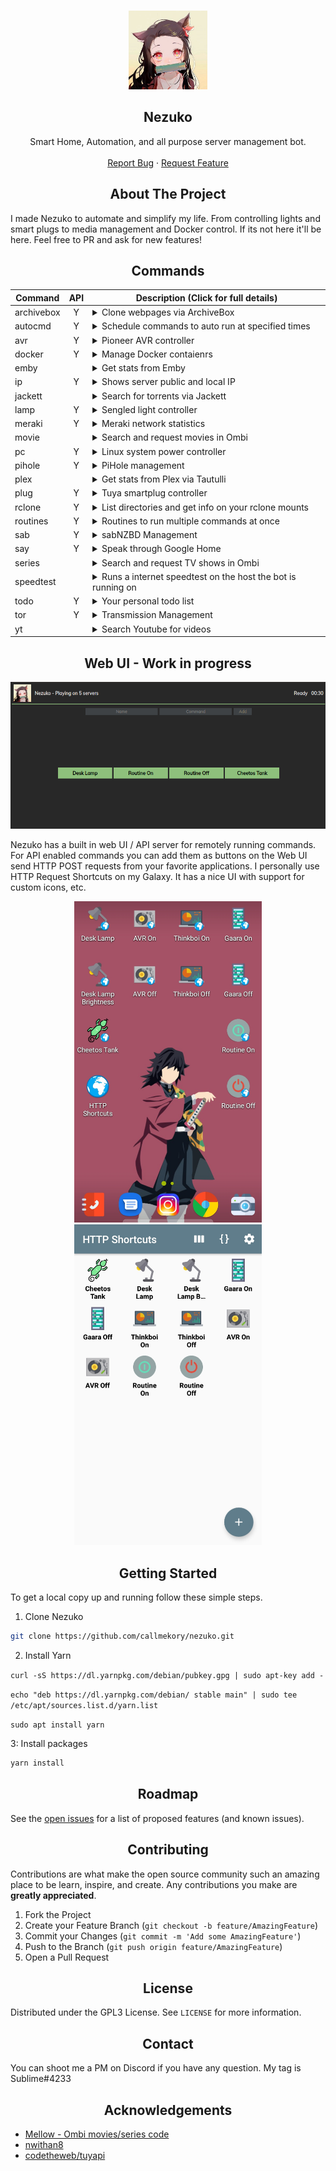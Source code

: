 <!------------------------- PROJECT LOGO ------------------------->
<br />
<p align="center">
  <a href="https://github.com/callmekory/nezuko">
    <img src="data/images/logo.png" alt="Logo" width="126" height="126">
  </a>

<h2 align="center"><b>Nezuko</b></h2>

  <p align="center">
    Smart Home, Automation, and all purpose server management bot.
    <br />
    <br />
    <a href="https://github.com/callmekory/nezuko/issues">Report Bug</a>
    ·
    <a href="https://github.com/callmekory/nezuko/issues">Request Feature</a>
  </p>
</p>

<!------------------------- ABOUT THE PROJECT ------------------------->

<h2 align="center"><b>About The Project</b></h2>

I made Nezuko to automate and simplify my life. From controlling lights and smart plugs to media management and Docker control. If its not here it'll be here. Feel free to PR and ask for new features!

<!------------------------- COMMANDS ------------------------->

<h2 align="center"><b>Commands</b></h2>

| Command    | API | Description (Click for full details)                                                                                                                                                                                                                                                                                                                                                                                                                                                                                                                                                                                      |
| ---------- | :-: | ------------------------------------------------------------------------------------------------------------------------------------------------------------------------------------------------------------------------------------------------------------------------------------------------------------------------------------------------------------------------------------------------------------------------------------------------------------------------------------------------------------------------------------------------------------------------------------------------------------------------- |
| archivebox |  Y  | <details><summary>Clone webpages via ArchiveBox</summary><p>Commands:<p><ul><li><b>[ url ]</b> - Url to add</li></ul></details>                                                                                                                                                                                                                                                                                                                                                                                                                                                                                           |
| autocmd    |  Y  | <details><summary>Schedule commands to auto run at specified times</summary><p>Commands:<p><p>Times should follow the format [ 10:00pm 1:25am etc ]</p></br><ul><li><b>list</b> - List all auto commands</li><li><b>add [ time ][ command ]</b> - Add command to autocmd</li><li><b>remove [ time ][ command ]</b> - Remove command from autocmd</li><li><b>disable [ time ][ command ]</b> - Disabled a autocmd command</li><li><b>enable [ time ][ command ]</b> - Enable a autocmd command</li><li><b>changetime [ old time ][ new time ]</b> - Change the run time for the commands</li></ul></details>               |
| avr        |  Y  | <details><summary>Pioneer AVR controller</summary><p>Commands:<p><ul><li><b>on/off</b> - Power on/off</li><li><b>vol</b> - Show current volume</li><li><b>vol [ 0-100 ]</b> - Set AVR volume</li></ul></details>                                                                                                                                                                                                                                                                                                                                                                                                          |
| docker     |  Y  | <details><summary>Manage Docker contaienrs</summary><p>Commands:<p><ul><li><b>list [ running/paused/exited/etc ]</b> - List containers</li><li><b>stop/start/restart/etc [ container name ]</b> - Manage container states</li></ul></details>                                                                                                                                                                                                                                                                                                                                                                             |
| emby       |     | <details><summary>Get stats from Emby</summary><p>Commands:<p><ul><li><b>stats</b> - Media library stats</li><li><b>recent [ movies/series/music ]</b> - View recent media and get links to watch</li><li><b>streams</b> - View who and whats currently streaming</li></ul></details>                                                                                                                                                                                                                                                                                                                                     |
| ip         |  Y  | <details><summary>Shows server public and local IP</summary></details>                                                                                                                                                                                                                                                                                                                                                                                                                                                                                                                                                    |
| jackett    |     | <details><summary>Search for torrents via Jackett</summary><p>Commands:<p><ul><li><b>[ search term ]</b> - Torrent to search for</li></ul></details>                                                                                                                                                                                                                                                                                                                                                                                                                                                                      |
| lamp       |  Y  | <details><summary>Sengled light controller</summary><p>Commands:<p><ul><li><b>list</b> - List all lights</li><li><b>[ light name ]</b> - Toggle light on/off</li><li><b>[ light name ][ on/off ]</b> - Set light state</li><li><b>[ light name ] 0-100</b> - Set light brightness</li></ul></details>                                                                                                                                                                                                                                                                                                                     |
| meraki     |  Y  | <details><summary>Meraki network statistics</summary><p>Commands:<p><ul><li><b>list</b> - List all devices on network</li></ul></details>                                                                                                                                                                                                                                                                                                                                                                                                                                                                                 |
| movie      |     | <details><summary>Search and request movies in Ombi</summary><p>Commands:<p><ul><li><b>[ movie name ]</b> - Movie to search for</li></ul></details>                                                                                                                                                                                                                                                                                                                                                                                                                                                                       |
| pc         |  Y  | <details><summary>Linux system power controller</summary><p>Commands:<p><ul><li><b>on/off/restart</b> - State to set system</li></ul><p>Requires addon in core/addons/powerserver to be running on the system you want to control.</p></details>                                                                                                                                                                                                                                                                                                                                                                          |
| pihole     |  Y  | <details><summary>PiHole management</summary><p>Commands:<p><ul><li><b>stats</b> - List usage statistics</li><li><b>on/off</b> - Enable/disable DNS filtering</li></ul></details>                                                                                                                                                                                                                                                                                                                                                                                                                                         |
| plex       |     | <details><summary>Get stats from Plex via Tautulli</summary><p>Commands:<p><ul><li><b>stats</b> - Media library stats</li><li><b>recent [ movies/series/music ]</b> - View recent media and get links to watch</li><li><b>streams</b> - View who and whats currently streaming</li></ul></details>                                                                                                                                                                                                                                                                                                                        |
| plug       |  Y  | <details><summary>Tuya smartplug controller</summary><p>Commands:<p><ul><li><b>list</b> - List all devices from config</li><li><b>[ device name ]</b> - Toggle device on/off</li><li><b>[ device name ][ on/off ]</b> - Set device state</li></ul></details>                                                                                                                                                                                                                                                                                                                                                              |
| rclone     |  Y  | <details><summary>List directories and get info on your rclone mounts</summary><p>Commands:<p><ul><li><b>ls [ /some/rclone/dir ]</b> - List files in a dir and navigate in pages</li><li><b>size[ /some/rclone/dir ]</b> - Get the size of a dir on rclone</li></ul></details>                                                                                                                                                                                                                                                                                                                                            |
| routines   |  Y  | <details><summary>Routines to run multiple commands at once</summary><p>Commands:<p><ul><li><b>list</b> - List all routines</li><li><b>add [ routine name ][ command ]</b> - Add command to routine</li><li><b>remove [ routine name ][ command ]</b> - Remove command from routine</li><li><b>run [ routine name ]</b> - Runs specified routine</li><li><b>disable [ routine name ][ command ]</b> - Disabled a command inside a routine</li><li><b>enable [ routine name ][ command ]</b> - Enable a command inside a routine</li><li><b>rename [ routine name ][ new name ]</b> - Rename a routine</li></ul></details> |
| sab        |  Y  | <details><summary>sabNZBD Management</summary><p>Commands:<p><ul><li><b>list</b> - List all downloads in queue</li><li><b>add</b> - Add NZB's via link</li></ul></details>                                                                                                                                                                                                                                                                                                                                                                                                                                                |
| say        |  Y  | <details><summary>Speak through Google Home</summary><p>Commands:<p><ul><li><b>say [ wake up my g ]</b> - Text to be spoken</li></ul></details>                                                                                                                                                                                                                                                                                                                                                                                                                                                                           |
| series     |     | <details><summary>Search and request TV shows in Ombi</summary><p>Commands:<p><ul><li><b>[series name]</b> - Series to search for</li></ul></details>                                                                                                                                                                                                                                                                                                                                                                                                                                                                     |
| speedtest  |     | <details><summary>Runs a internet speedtest on the host the bot is running on</summary></details>                                                                                                                                                                                                                                                                                                                                                                                                                                                                                                                         |
| todo       |  Y  | <details><summary>Your personal todo list</summary><p>Commands:<p><ul><li><b>list</b> - List all todos</li><li><b>add [ take out trash ]</b> - Add a todo</li><li><b>remove [ # ]</b> - Remove a todo</li></ul></details>                                                                                                                                                                                                                                                                                                                                                                                                 |
| tor        |  Y  | <details><summary>Transmission Management</summary><p>Commands:<p><ul><li><b>list</b> - List all downloads in queue</li><li><b>add [ magnet link ]</b> - Add Torrent via link</li></ul></details>                                                                                                                                                                                                                                                                                                                                                                                                                         |
| yt         |     | <details><summary>Search Youtube for videos</summary><p>Commands:<p><ul><li><b>[ search term ]</b> - Video to search for</li></ul></details>                                                                                                                                                                                                                                                                                                                                                                                                                                                                              |

<!------------------------- Web UI ------------------------->

<h2 align="center"><b>Web UI - Work in progress</b></h2>

![alt text](/data/images/webui.png 'Logo Title Text 1')

Nezuko has a built in web UI / API server for remotely running commands. For API enabled commands you can add them as buttons on the Web UI send HTTP POST requests from your favorite applications. I personally use HTTP Request Shortcuts on my Galaxy. It has a nice UI with support for custom icons, etc.

<div align="center">
<img src="data/images/app1.png" width="300px" />
<img src="data/images/app2.png" width="300px" />
</div>

<!------------------------- GETTING STARTED ------------------------->

<h2 align="center"><b>Getting Started</b></h2>

To get a local copy up and running follow these simple steps.

1. Clone Nezuko

```sh
git clone https://github.com/callmekory/nezuko.git
```

2. Install Yarn

`curl -sS https://dl.yarnpkg.com/debian/pubkey.gpg | sudo apt-key add -`

`echo "deb https://dl.yarnpkg.com/debian/ stable main" | sudo tee /etc/apt/sources.list.d/yarn.list`

`sudo apt install yarn`

3: Install packages

```sh
yarn install
```

<h2 align="center"><b>Roadmap</b></h2>

See the [open issues](https://github.com/callmekory/nezuko/issues) for a
list of proposed features (and known issues).

<!------------------------- CONTRIBUTING ------------------------->

<h2 align="center"><b>Contributing</b></h2>

Contributions are what make the open source community such an amazing place to
be learn, inspire, and create. Any contributions you make are **greatly
appreciated**.

1. Fork the Project
2. Create your Feature Branch (`git checkout -b feature/AmazingFeature`)
3. Commit your Changes (`git commit -m 'Add some AmazingFeature'`)
4. Push to the Branch (`git push origin feature/AmazingFeature`)
5. Open a Pull Request

<!------------------------- LICENSE ------------------------->

<h2 align="center"><b>License</b></h2>

Distributed under the GPL3 License. See `LICENSE` for more information.

<!------------------------- CONTACT ------------------------->

<h2 align="center"><b>Contact</b></h2>

You can shoot me a PM on Discord if you have any question. My tag is Sublime#4233

<!------------------------- ACKNOWLEDGEMENTS ------------------------->

<h2 align="center"><b>Acknowledgements</b></h2>

- [Mellow - Ombi movies/series code](https://github.com/v0idp/Mellow)
- [nwithan8](https://github.com/nwithan8)
- [codetheweb/tuyapi](https://github.com/codetheweb/tuyapi)

<!------------------------- MARKDOWN LINKS & IMAGES ------------------------->
